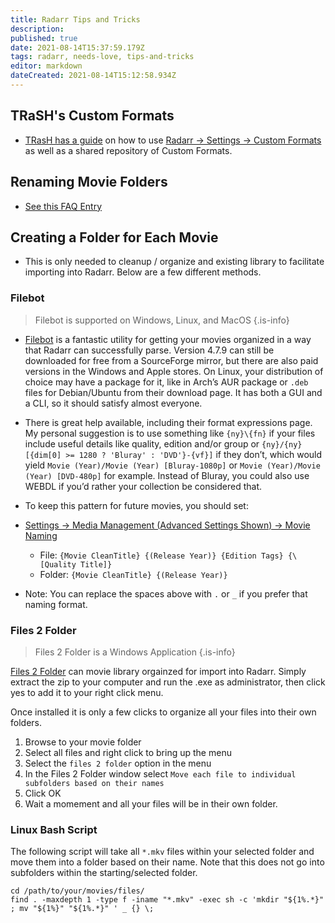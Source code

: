 ```yaml
---
title: Radarr Tips and Tricks
description: 
published: true
date: 2021-08-14T15:37:59.179Z
tags: radarr, needs-love, tips-and-tricks
editor: markdown
dateCreated: 2021-08-14T15:12:58.934Z
---
```


## TRaSH's Custom Formats

- [TRasH has a guide](https://trash-guides.info/Radarr/) on how to use [Radarr -> Settings -> Custom Formats](/radarr/settings#custom-formats) as well as a shared repository of Custom Formats.

## Renaming Movie Folders

- [See this FAQ Entry](/radarr/faq#how-can-i-rename-my-movie-folders)

## Creating a Folder for Each Movie

- This is only needed to cleanup / organize and existing library to facilitate importing into Radarr.  Below are a few different methods.

### Filebot

> Filebot is supported on Windows, Linux, and MacOS {.is-info}

- [Filebot](https://www.filebot.net/) is a fantastic utility for getting your movies organized in a way that Radarr can successfully parse. Version 4.7.9 can still be downloaded for free from a SourceForge mirror, but there are also paid versions in the Windows and Apple stores. On Linux, your distribution of choice may have a package for it, like in Arch’s AUR package or `.deb` files for Debian/Ubuntu from their download page. It has both a GUI and a CLI, so it should satisfy almost everyone.

- There is great help available, including their format expressions page. My personal suggestion is to use something like `{ny}\{fn}` if your files include useful details like quality, edition and/or group or `{ny}/{ny} [{dim[0] >= 1280 ? 'Bluray' : 'DVD'}-{vf}]` if they don’t, which would yield `Movie (Year)/Movie (Year) [Bluray-1080p]` or `Movie (Year)/Movie (Year) [DVD-480p]` for example. Instead of Bluray, you could also use WEBDL if you’d rather your collection be considered that.

- To keep this pattern for future movies, you should set:

- [Settings -> Media Management (Advanced Settings Shown) -> Movie Naming](/radarr/settings#media-management) 

  - File: `{Movie CleanTitle} {(Release Year)} {Edition Tags} {\[Quality Title]}`
  - Folder: `{Movie CleanTitle} {(Release Year)}`

- Note: You can replace the spaces above with `.` or `_` if you prefer that naming format.

### Files 2 Folder

> Files 2 Folder is a Windows Application {.is-info}

[Files 2 Folder](http://www.dcmembers.com/skwire/download/files-2-folder/) can movie library orgainzed for import into Radarr. Simply extract the zip to your computer and run the .exe as administrator, then click yes to add it to your right click menu.

Once installed it is only a few clicks to organize all your files into their own folders.

1. Browse to your movie folder
1. Select all files and right click to bring up the menu
1. Select the `files 2 folder` option in the menu
1. In the Files 2 Folder window select `Move each file to individual subfolders based on their names`
1. Click OK
1. Wait a momement and all your files will be in their own folder.

### Linux Bash Script

The following script will take all `*.mkv` files within your selected folder and move them into a folder based on their name. Note that this does not go into subfolders within the starting/selected folder.

```shell
cd /path/to/your/movies/files/
find . -maxdepth 1 -type f -iname "*.mkv" -exec sh -c 'mkdir "${1%.*}" ; mv "${1%}" "${1%.*}" ' _ {} \;
```